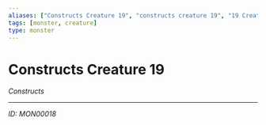 ```yaml
---
aliases: ["Constructs Creature 19", "constructs creature 19", "19 Creature Constructs"]
tags: [monster, creature]
type: monster
---
```


# Constructs Creature 19

*Constructs*

---
*ID: MON00018*